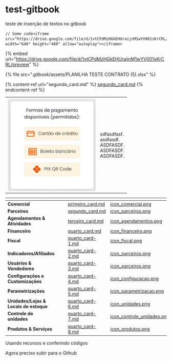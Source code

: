 # test-gitbook

teste de inserção de textos no gitbook





```
// Some code<iframe src="https://drive.google.com/file/d/1vtCPdMzHGkEHUraijnM1wYV001sKrCRL/preview" width="640" height="480" allow="autoplay"></iframe>
```



{% embed url="https://drive.google.com/file/d/1vtCPdMzHGkEHUraijnM1wYV001sKrCRL/preview" %}

{% file src=".gitbook/assets/PLANILHA TESTE CONTRATO (5).xlsx" %}

{% content-ref url="segundo_card.md" %}
[segundo\_card.md](segundo_card.md)
{% endcontent-ref %}

|                                                                       |                                                                        |
| --------------------------------------------------------------------- | ---------------------------------------------------------------------- |
| <img src=".gitbook/assets/image (1).png" alt="" data-size="original"> | <p>sdfasdfasf.<br>asdfasdf.<br>ASDFASDF.<br>ASDFASDF.<br>ASDFASDF.</p> |

<table data-view="cards"><thead><tr><th></th><th></th><th></th><th data-hidden data-card-target data-type="content-ref"></th><th data-hidden data-card-cover data-type="files"></th></tr></thead><tbody><tr><td><strong>Comercial</strong></td><td></td><td></td><td><a href="primeiro_card.md">primeiro_card.md</a></td><td><a href=".gitbook/assets/icon_comercial.png">icon_comercial.png</a></td></tr><tr><td><strong>Parceiros</strong></td><td></td><td></td><td><a href="segundo_card.md">segundo_card.md</a></td><td><a href=".gitbook/assets/icon_parceiros.png">icon_parceiros.png</a></td></tr><tr><td><strong>Agendamentos &#x26; Atividades</strong></td><td></td><td></td><td><a href="terceiro_card.md">terceiro_card.md</a></td><td><a href=".gitbook/assets/icon_agendamentos.png">icon_agendamentos.png</a></td></tr><tr><td><strong>Financeiro</strong></td><td></td><td></td><td><a href="quarto_card.md">quarto_card.md</a></td><td><a href=".gitbook/assets/icon_financeiro.png">icon_financeiro.png</a></td></tr><tr><td><strong>Fiscal</strong></td><td></td><td></td><td><a href="quarto_card-1.md">quarto_card-1.md</a></td><td><a href=".gitbook/assets/icon_fiscal.png">icon_fiscal.png</a></td></tr><tr><td><strong>Indicadores/Afiliados</strong></td><td></td><td></td><td><a href="quarto_card-2.md">quarto_card-2.md</a></td><td><a href=".gitbook/assets/icon_parceiros.png">icon_parceiros.png</a></td></tr><tr><td><strong>Usuários &#x26; Vendedores</strong></td><td></td><td></td><td><a href="quarto_card-3.md">quarto_card-3.md</a></td><td><a href=".gitbook/assets/icon_parceiros.png">icon_parceiros.png</a></td></tr><tr><td><strong>Configurações e Customizações</strong></td><td></td><td></td><td><a href="quarto_card-4.md">quarto_card-4.md</a></td><td><a href=".gitbook/assets/icon_configuracao.png">icon_configuracao.png</a></td></tr><tr><td><strong>Parametrizações</strong></td><td></td><td></td><td><a href="quarto_card-5.md">quarto_card-5.md</a></td><td><a href=".gitbook/assets/icon_parametrizacao.png">icon_parametrizacao.png</a></td></tr><tr><td><strong>Unidades/Lojas &#x26; Locais de estoque</strong></td><td></td><td></td><td><a href="quarto_card-6.md">quarto_card-6.md</a></td><td><a href=".gitbook/assets/icon_unidades.png">icon_unidades.png</a></td></tr><tr><td><strong>Controle de unidades</strong></td><td></td><td></td><td><a href="quarto_card-7.md">quarto_card-7.md</a></td><td><a href=".gitbook/assets/icon_controle_unidades.png">icon_controle_unidades.png</a></td></tr><tr><td><strong>Produtos &#x26; Serviços</strong></td><td></td><td></td><td><a href="quarto_card-8.md">quarto_card-8.md</a></td><td><a href=".gitbook/assets/icon_produtos.png">icon_produtos.png</a></td></tr></tbody></table>

Usando recursos e conferindo códigos

Agora preciso subir para o Github
